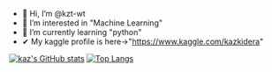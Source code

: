 - 👋 Hi, I’m @kzt-wt
- 👀 I’m interested in "Machine Learning"
- 🌱 I’m currently learning "python"
-  ✔ My kaggle profile is here→"https://www.kaggle.com/kazkidera"

[![kaz's GitHub stats](https://github-readme-stats.vercel.app/api?username=kzt-wt&show_icons=true&theme=blue-green)](https://github.com/anuraghazra/github-readme-stats)
[![Top Langs](https://github-readme-stats.vercel.app/api/top-langs/?username=kzt-wt&show_icons=true&theme=blue-green)](https://github.com/anuraghazra/github-readme-stats)

<!---
kzt-wt/kzt-wt is a ✨ special ✨ repository because its `README.md` (this file) appears on your GitHub profile.
You can click the Preview link to take a look at your changes.
--->
